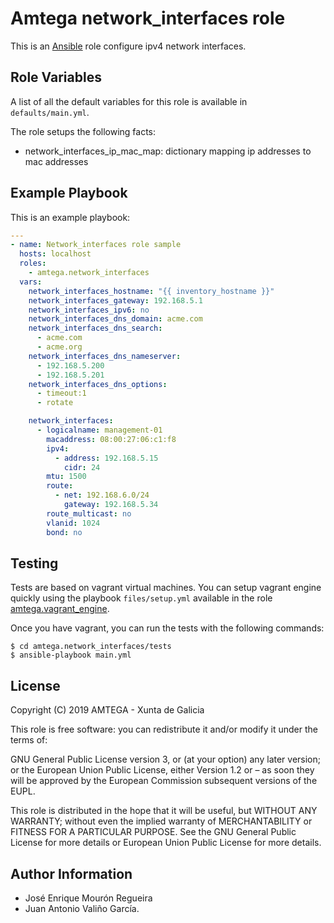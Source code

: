 # Amtega network_interfaces role

This is an [Ansible](http://www.ansible.com) role configure ipv4 network interfaces.

## Role Variables

A list of all the default variables for this role is available in `defaults/main.yml`.

The role setups the following facts:

- network_interfaces_ip_mac_map: dictionary mapping ip addresses to mac addresses

## Example Playbook

This is an example playbook:

``` yaml
---
- name: Network_interfaces role sample
  hosts: localhost
  roles:  
    - amtega.network_interfaces
  vars:
    network_interfaces_hostname: "{{ inventory_hostname }}"
    network_interfaces_gateway: 192.168.5.1
    network_interfaces_ipv6: no
    network_interfaces_dns_domain: acme.com
    network_interfaces_dns_search:
      - acme.com
      - acme.org
    network_interfaces_dns_nameserver:
      - 192.168.5.200
      - 192.168.5.201
    network_interfaces_dns_options:
      - timeout:1
      - rotate

    network_interfaces:
      - logicalname: management-01
        macaddress: 08:00:27:06:c1:f8
        ipv4:
          - address: 192.168.5.15
            cidr: 24
        mtu: 1500
        route:
          - net: 192.168.6.0/24
            gateway: 192.168.5.34
        route_multicast: no
        vlanid: 1024
        bond: no      
```

## Testing

Tests are based on vagrant virtual machines. You can setup vagrant engine quickly using the playbook `files/setup.yml` available in the role [amtega.vagrant_engine](https://galaxy.ansible.com/amtega/vagrant_engine).

Once you have vagrant, you can run the tests with the following commands:

```shell
$ cd amtega.network_interfaces/tests
$ ansible-playbook main.yml
```

## License

Copyright (C) 2019 AMTEGA - Xunta de Galicia

This role is free software: you can redistribute it and/or modify it under the terms of:

GNU General Public License version 3, or (at your option) any later version; or the European Union Public License, either Version 1.2 or – as soon they will be approved by the European Commission ­subsequent versions of the EUPL.

This role is distributed in the hope that it will be useful, but WITHOUT ANY WARRANTY; without even the implied warranty of MERCHANTABILITY or FITNESS FOR A PARTICULAR PURPOSE.  See the GNU General Public License for more details or European Union Public License for more details.

## Author Information

- José Enrique Mourón Regueira
- Juan Antonio Valiño García.

